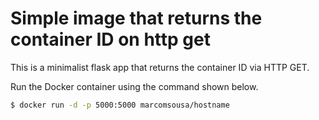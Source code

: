 # Simple image that returns the container ID on http get

This is a minimalist flask app that returns the container ID via HTTP GET.

Run the Docker container using the command shown below.

```bash
$ docker run -d -p 5000:5000 marcomsousa/hostname
```
